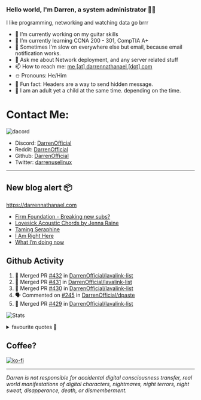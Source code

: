 ### Hello world, I'm Darren, a system administrator 👨‍💻
I like programming, networking and watching data go brrr


- 🔭 I’m currently working on my guitar skills
- 🌴 I’m currently learning CCNA 200 - 301, CompTIA A+ 
- 🚀 Sometimes I'm slow on everywhere else but email, because email notification works.
- 💬 Ask me about Network deployment, and any server related stuff 
- 📫 How to reach me: [me [at] darrennathanael [dot] com](mailto:me@darrennathanael.com) 
- ⛄️ Pronouns: He/Him
- 🍪 Fun fact: Headers are a way to send hidden message.
- 🍻 I am an adult yet a child at the same time. depending on the time.

# Contact Me:

![dacord](https://discord.c99.nl/widget/theme-4/508296903960821771.png)

- Discord: [DarrenOfficial](https://discord.darrennathanael.com)
- Reddit: [DarrenOfficial](https://reddit.com/u/DarrenOfficiallol)
- Github: [DarrenOfficial](https://github.com/DarrenOfficial)
- Twitter: [darrenuselinux](https://twitter.com/darrenuselinux)


---
## New blog alert 📦
https://darrennathanael.com
<!-- BLOG-POST-LIST:START -->
- [Firm Foundation - Breaking new subs?](https://blog.darrennathanael.com/posts/more-subs-more-salvation/)
- [Lovesick Acoustic Chords by Jenna Raine](https://blog.darrennathanael.com/posts/lovesick/)
- [Taming Seraphine](https://blog.darrennathanael.com/posts/taming-seraphine/)
- [I Am Right Here](https://blog.darrennathanael.com/posts/i-am-right-here/)
- [What I’m doing now](https://blog.darrennathanael.com/now/)
<!-- BLOG-POST-LIST:END -->

## Github Activity
<!--START_SECTION:activity-->
1. 🎉 Merged PR [#432](https://github.com/DarrenOfficial/lavalink-list/pull/432) in [DarrenOfficial/lavalink-list](https://github.com/DarrenOfficial/lavalink-list)
2. 🎉 Merged PR [#431](https://github.com/DarrenOfficial/lavalink-list/pull/431) in [DarrenOfficial/lavalink-list](https://github.com/DarrenOfficial/lavalink-list)
3. 🎉 Merged PR [#430](https://github.com/DarrenOfficial/lavalink-list/pull/430) in [DarrenOfficial/lavalink-list](https://github.com/DarrenOfficial/lavalink-list)
4. 🗣 Commented on [#245](https://github.com/DarrenOfficial/dpaste/issues/245#issuecomment-1925456019) in [DarrenOfficial/dpaste](https://github.com/DarrenOfficial/dpaste)
5. 🎉 Merged PR [#429](https://github.com/DarrenOfficial/lavalink-list/pull/429) in [DarrenOfficial/lavalink-list](https://github.com/DarrenOfficial/lavalink-list)
<!--END_SECTION:activity-->


![Stats](https://github-readme-stats.vercel.app/api?username=DarrenOfficial&layout=compact&hide_border=true&hide_title=true&count_private=true&include_all_commits=true&show_icons=true&bg_color=00000000&text_color=c3c6ce&icon_color=4e64f7)


<details>
<summary>favourite quotes 🍻</summary>
<br>
<i>"Always trust what others say or write without ever questioning them. Especially their code."</i> -Albert Einstein
<br><br>
  <i>"If she this easy, then she prolly got a diseasy"</i> -Dr Martin Luther King
  <br><br>
  <i>"If a woman is giving you what you want, it is deception."</i> -Sun Tzu, Art of War
</details>


## Coffee?

[![ko-fi](https://ko-fi.com/img/githubbutton_sm.svg)](https://ko-fi.com/R6R1311CB)

---

_Darren is not responsible for accidental digital consciousness transfer, real world manifestations of digital characters, nightmares, night terrors, night sweat, disapperance, death, or dismemberment._
